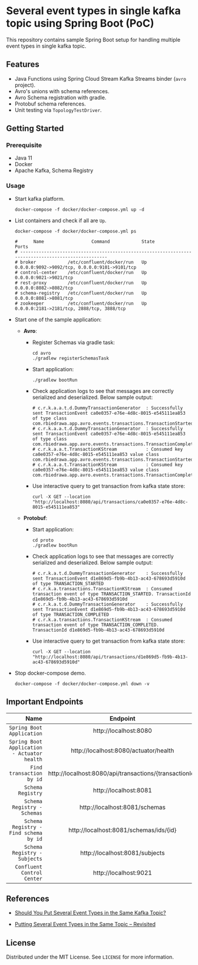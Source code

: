 # Several event types in single kafka topic using Spring Boot (PoC)

This repository contains sample Spring Boot setup for handling multiple event types in single kafka topic.

## Features

* Java Functions using Spring Cloud Stream Kafka Streams binder (`avro` project).
* Avro's unions with schema references.
* Avro Schema registration with gradle.
* Protobuf schema references.
* Unit testing via `TopologyTestDriver`.

## Getting Started

### Prerequisite

* Java 11
* Docker
* Apache Kafka, Schema Registry

### Usage

* Start kafka platform.
  ```shell
  docker-compose -f docker/docker-compose.yml up -d
  ```

* List containers and check if all are `Up`.
    ```shell
    docker-compose -f docker/docker-compose.yml ps 

    #      Name                  Command            State                       Ports                     
    # ----------------------------------------------------------------------------------------------------
    # broker            /etc/confluent/docker/run   Up      0.0.0.0:9092->9092/tcp, 0.0.0.0:9101->9101/tcp
    # control-center    /etc/confluent/docker/run   Up      0.0.0.0:9021->9021/tcp                        
    # rest-proxy        /etc/confluent/docker/run   Up      0.0.0.0:8082->8082/tcp                        
    # schema-registry   /etc/confluent/docker/run   Up      0.0.0.0:8081->8081/tcp                        
    # zookeeper         /etc/confluent/docker/run   Up      0.0.0.0:2181->2181/tcp, 2888/tcp, 3888/tcp    
    ```

* Start one of the sample application:
  * **Avro**:
    * Register Schemas via gradle task:
      ```shell
      cd avro
      ./gradlew registerSchemasTask
      ```
    * Start application:
      ```shell
      ./gradlew bootRun
      ```
    * Check application logs to see that messages are correctly serialized and deserialized. Below sample output:
      ```shell
      # c.r.k.a.a.t.d.DummyTransactionGenerator  : Successfully sent TransactionEvent ca0e0357-e76e-4d8c-8015-e545111ea853 of type class com.rbiedrawa.app.avro.events.transactions.TransactionStarted
      # c.r.k.a.a.t.d.DummyTransactionGenerator  : Successfully sent TransactionEvent ca0e0357-e76e-4d8c-8015-e545111ea853 of type class com.rbiedrawa.app.avro.events.transactions.TransactionCompleted
      # c.r.k.a.a.t.TransactionKStream           : Consumed key ca0e0357-e76e-4d8c-8015-e545111ea853 value class com.rbiedrawa.app.avro.events.transactions.TransactionStarted
      # c.r.k.a.a.t.TransactionKStream           : Consumed key ca0e0357-e76e-4d8c-8015-e545111ea853 value class com.rbiedrawa.app.avro.events.transactions.TransactionCompleted
      ```
    
    * Use interactive query to get transaction from kafka state store:
      ```shell
      curl -X GET --location "http://localhost:8080/api/transactions/ca0e0357-e76e-4d8c-8015-e545111ea853"
      ```

  * **Protobuf**:
    * Start application:
      ```shell
      cd proto
      ./gradlew bootRun
      ```
    * Check application logs to see that messages are correctly serialized and deserialized. Below sample output:
      ```shell
      # c.r.k.a.t.d.DummyTransactionGenerator    : Successfully sent TransactionEvent d1e869d5-fb9b-4b13-ac43-678693d5910d of type TRANSACTION_STARTED
      # c.r.k.a.transactions.TransactionKStream  : Consumed transaction event of type TRANSACTION_STARTED. TransactionId d1e869d5-fb9b-4b13-ac43-678693d5910d
      # c.r.k.a.t.d.DummyTransactionGenerator    : Successfully sent TransactionEvent d1e869d5-fb9b-4b13-ac43-678693d5910d of type TRANSACTION_COMPLETED
      # c.r.k.a.transactions.TransactionKStream  : Consumed transaction event of type TRANSACTION_COMPLETED. TransactionId d1e869d5-fb9b-4b13-ac43-678693d5910d
      ```
    
    * Use interactive query to get transaction from kafka state store:
      ```shell
      curl -X GET --location "http://localhost:8080/api/transactions/d1e869d5-fb9b-4b13-ac43-678693d5910d"
      ```

* Stop docker-compose demo.
  ```shell
  docker-compose -f docker/docker-compose.yml down -v
  ```


## Important Endpoints

| Name | Endpoint | 
| -------------:|:--------:|
| `Spring Boot Application` | http://localhost:8080 |
| `Spring Boot Application - Actuator health` | http://localhost:8080/actuator/health |
| `Find transaction by id` | http://localhost:8080/api/transactions/{transactionId} |
| `Schema Registry` | http://localhost:8081 |
| `Schema Registry - Schemas` | http://localhost:8081/schemas |
| `Schema Registry - Find schema by id` | http://localhost:8081/schemas/ids/{id} |
| `Schema Registry - Subjects` | http://localhost:8081/subjects |
| `Confluent Control Center` | http://localhost:9021 |

## References

* [Should You Put Several Event Types in the Same Kafka Topic?](https://www.confluent.io/blog/put-several-event-types-kafka-topic/)

* [Putting Several Event Types in the Same Topic – Revisited](https://www.confluent.io/blog/multiple-event-types-in-the-same-kafka-topic/)

## License

Distributed under the MIT License. See `LICENSE` for more information.
